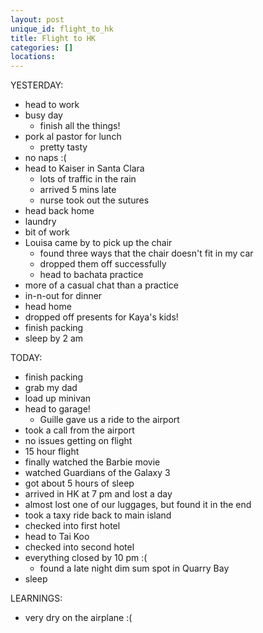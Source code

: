 ```yaml
---
layout: post
unique_id: flight_to_hk
title: Flight to HK
categories: []
locations: 
---
```


YESTERDAY:
* head to work
* busy day
  * finish all the things!
* pork al pastor for lunch
  * pretty tasty
* no naps :(
* head to Kaiser in Santa Clara
  * lots of traffic in the rain
  * arrived 5 mins late
  * nurse took out the sutures
* head back home
* laundry
* bit of work
* Louisa came by to pick up the chair
  * found three ways that the chair doesn't fit in my car
  * dropped them off successfully
  * head to bachata practice
* more of a casual chat than a practice
* in-n-out for dinner
* head home
* dropped off presents for Kaya's kids!
* finish packing
* sleep by 2 am

TODAY:
* finish packing
* grab my dad
* load up minivan
* head to garage!
  * Guille gave us a ride to the airport
* took a call from the airport
* no issues getting on flight
* 15 hour flight
* finally watched the Barbie movie
* watched Guardians of the Galaxy 3
* got about 5 hours of sleep
* arrived in HK at 7 pm and lost a day
* almost lost one of our luggages, but found it in the end
* took a taxy ride back to main island
* checked into first hotel
* head to Tai Koo
* checked into second hotel
* everything closed by 10 pm :(
  * found a late night dim sum spot in Quarry Bay
* sleep

LEARNINGS:
* very dry on the airplane :(
